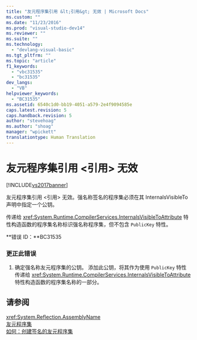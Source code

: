 ```yaml
---
title: "友元程序集引用 &lt;引用&gt; 无效 | Microsoft Docs"
ms.custom: ""
ms.date: "11/23/2016"
ms.prod: "visual-studio-dev14"
ms.reviewer: ""
ms.suite: ""
ms.technology: 
  - "devlang-visual-basic"
ms.tgt_pltfrm: ""
ms.topic: "article"
f1_keywords: 
  - "vbc31535"
  - "bc31535"
dev_langs: 
  - "VB"
helpviewer_keywords: 
  - "BC31535"
ms.assetid: 6540c1d0-bb19-4051-a579-2e4f9094585e
caps.latest.revision: 5
caps.handback.revision: 5
author: "stevehoag"
ms.author: "shoag"
manager: "wpickett"
translationtype: Human Translation
---
```

# 友元程序集引用 &lt;引用&gt; 无效
[!INCLUDE[vs2017banner](../../../csharp/includes/vs2017banner.md)]

友元程序集引用 \<引用\> 无效。强名称签名的程序集必须在其 InternalsVisibleTo 声明中指定一个公钥。  
  
 传递给 <xref:System.Runtime.CompilerServices.InternalsVisibleToAttribute> 特性构造函数的程序集名称标识强名称程序集，但不包含 `PublicKey` 特性。  
  
 **错误 ID：**BC31535  
  
### 更正此错误  
  
1.  确定强名称友元程序集的公钥。  添加此公钥，将其作为使用 `PublicKey` 特性传递给 <xref:System.Runtime.CompilerServices.InternalsVisibleToAttribute> 特性构造函数的程序集名称的一部分。  
  
## 请参阅  
 <xref:System.Reflection.AssemblyName>   
 [友元程序集](../Topic/Friend%20Assemblies%20\(C%23%20and%20Visual%20Basic\).md)   
 [如何：创建签名的友元程序集](../Topic/How%20to:%20Create%20Signed%20Friend%20Assemblies%20\(C%23%20and%20Visual%20Basic\).md)